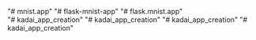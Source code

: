 "# mnist.app" 
"# flask-mnist-app" 
"# flask.mnist.app"  
"# kadai_app_creation" 
"# kadai_app_creation" 
"# kadai_app_creation" 
"# kadai_app_creation" 
